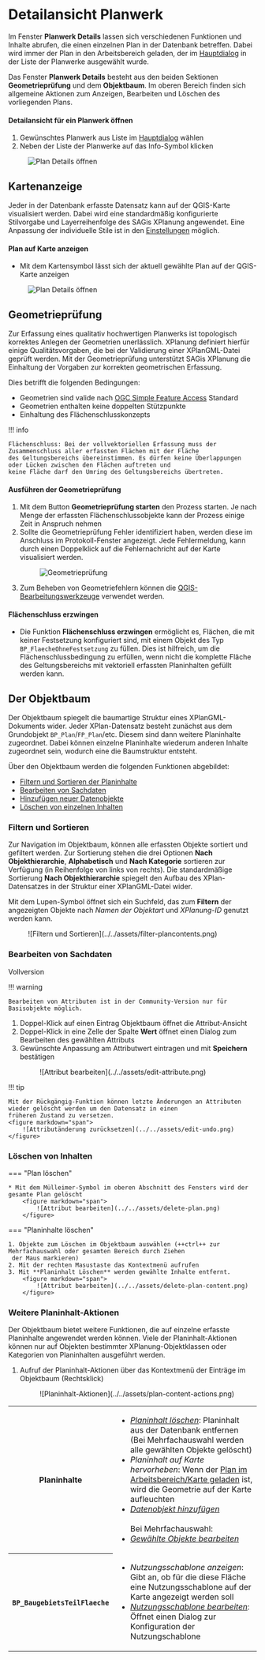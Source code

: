 # Detailansicht Planwerk

Im Fenster **Planwerk Details** lassen sich verschiedenen Funktionen und Inhalte
abrufen, die einen einzelnen Plan in der Datenbank betreffen. Dabei wird immer
der Plan in den Arbeitsbereich geladen, der im [Hauptdialog](main-dialog.md) in der Liste der Planwerke
ausgewählt wurde.

Das Fenster **Planwerk Details** besteht aus den beiden Sektionen **Geometrieprüfung** und
dem **Objektbaum**. Im oberen Bereich finden sich allgemeine Aktionen zum 
Anzeigen, Bearbeiten und Löschen des vorliegenden Plans.

<div class="procedure">
    <h4>Detailansicht für ein Planwerk öffnen</h4>
    <ol>
        <li>Gewünschtes Planwerk aus Liste im <a href="main-dialog.md">Hauptdialog</a> wählen</li>
        <li>Neben der Liste der Planwerke auf das Info-Symbol klicken</li>
    </ol>
    <figure>
        <img src="../../assets/open-plan-details.png" alt="Plan Details öffnen"/>
    </figure>
</div>

## Kartenanzeige 

Jeder in der Datenbank erfasste Datensatz kann auf der QGIS-Karte visualisiert werden. Dabei wird eine standardmäßig 
konfigurierte Stilvorgabe und Layerreihenfolge des SAGis XPlanung angewendet. Eine Anpassung der individuelle Stile ist
in den [Einstellungen](#) möglich.

<div class="procedure">
    <h4>Plan auf Karte anzeigen</h4>
    <ul>
        <li>Mit dem Kartensymbol lässt sich der aktuell gewählte Plan auf der QGIS-Karte anzeigen</li>
    </ul>
    <figure>
        <img src="../../assets/display-map.png" alt="Plan Details öffnen"/>
    </figure>
</div>

## Geometrieprüfung

Zur Erfassung eines qualitativ hochwertigen Planwerks ist topologisch korrektes Anlegen der Geometrien unerlässlich. 
XPlanung definiert hierfür einige Qualitätsvorgaben, die bei der Validierung einer XPlanGML-Datei geprüft werden. 
Mit der Geometrieprüfung unterstützt SAGis XPlanung die Einhaltung der Vorgaben zur korrekten geometrischen Erfassung.

Dies betrifft die folgenden Bedingungen:

- Geometrien sind valide nach [OGC Simple Feature Access](https://www.ogc.org/standard/sfa/) Standard
- Geometrien enthalten keine doppelten Stützpunkte
- Einhaltung des Flächenschlusskonzepts

!!! info

    Flächenschluss: Bei der vollvektoriellen Erfassung muss der Zusammenschluss aller erfassten Flächen mit der Fläche 
    des Geltungsbereichs übereinstimmen. Es dürfen keine Überlappungen oder Lücken zwischen den Flächen auftreten und 
    keine Fläche darf den Umring des Geltungsbereichs übertreten.


<div class="procedure">
    <h4>Ausführen der Geometrieprüfung</h4>
    <ol>
        <li>
            Mit dem Button <b>Geometrieprüfung starten</b> den Prozess starten. Je nach Menge der erfassten 
            Flächenschlussobjekte kann der Prozess einige Zeit in Anspruch nehmen
        </li>
        <li>
            Sollte die Geometrieprüfung Fehler identifiziert haben, werden diese im Anschluss im Protokoll-Fenster 
            angezeigt. Jede Fehlermeldung, kann durch einen Doppelklick auf die Fehlernachricht auf der Karte 
            visualisiert werden.
        </li>
        <figure>
            <img src="../../assets/geometry-validation.png" alt="Geometrieprüfung"/>
        </figure>
        <li>
            Zum Beheben von Geometriefehlern können die <a href="https://docs.qgis.org/3.34/de/docs/user_manual/working_with_vector/editing_geometry_attributes.html">
            QGIS-Bearbeitungswerkzeuge</a> verwendet werden.
        </li>
    </ol>
</div>

<div class="procedure">
    <h4>Flächenschluss erzwingen</h4>
    <ul>
        <li>
            Die Funktion <b>Flächenschluss erzwingen</b> ermöglicht es, Flächen, die mit keiner Festsetzung 
            konfiguriert sind, mit einem Objekt des Typ <code>BP_FlaecheOhneFestsetzung</code> zu füllen. Dies ist 
            hilfreich, um die Flächenschlussbedingung zu erfüllen, wenn nicht die komplette Fläche des Geltungsbereichs 
            mit vektoriell erfassten Planinhalten gefüllt werden kann. 
        </li>
    </ul>
</div>


## Der Objektbaum

Der Objektbaum spiegelt die baumartige Struktur eines XPlanGML-Dokuments wider.
Jeder XPlan-Datensatz besteht zunächst aus dem Grundobjekt <code>BP_Plan</code>/<code>FP_Plan</code>/etc. Diesem sind dann weitere Planinhalte
zugeordnet. Dabei können einzelne Planinhalte wiederum anderen Inhalte zugeordnet sein, wodurch eine die Baumstruktur entsteht.

Über den Objektbaum werden die folgenden Funktionen abgebildet:

- <a href="#filtern-und-sortieren"> Filtern und Sortieren der Planinhalte</a>
- <a href="#bearbeiten-von-sachdaten" summary="">Bearbeiten von Sachdaten</a>
- <a href="../../add-plancontent/#datenobjekte-hinzufugen">Hinzufügen neuer Datenobjekte</a>
- <a href="#loschen-von-inhalten">Löschen von einzelnen Inhalten</a>


### Filtern und Sortieren 

Zur Navigation im Objektbaum, können alle erfassten Objekte sortiert und gefiltert werden.
Zur Sortierung stehen die drei Optionen **Nach Objekthierarchie**, **Alphabetisch** und **Nach Kategorie** sortieren 
zur Verfügung (in Reihenfolge von links von rechts). Die standardmäßige Sortierung **Nach Objekthierarchie** spiegelt 
den Aufbau des XPlan-Datensatzes in der Struktur einer XPlanGML-Datei wider.

Mit dem Lupen-Symbol öffnet sich ein Suchfeld, das zum **Filtern** der angezeigten Objekte nach _Namen der Objektart_ und 
_XPlanung-ID_ genutzt werden kann.

<figure markdown="span">
    ![Filtern und Sortieren](../../assets/filter-plancontents.png)
</figure>


### Bearbeiten von Sachdaten
<div><span class="full-label">Vollversion</span></div>

!!! warning

    Bearbeiten von Attributen ist in der Community-Version nur für Basisobjekte möglich.


1. Doppel-Klick auf einen Eintrag Objektbaum öffnet die Attribut-Ansicht
2. Doppel-Klick in eine Zelle der Spalte **Wert** öffnet einen Dialog zum Bearbeiten des gewählten Attributs
3. Gewünschte Anpassung am Attributwert eintragen und mit **Speichern** bestätigen 
    <figure markdown="span">
        ![Attribut bearbeiten](../../assets/edit-attribute.png)
    </figure>

!!! tip

    Mit der Rückgängig-Funktion können letzte Änderungen an Attributen wieder gelöscht werden um den Datensatz in einen
    früheren Zustand zu versetzen.
    <figure markdown="span">
        ![Attributänderung zurücksetzen](../../assets/edit-undo.png)
    </figure>

### Löschen von Inhalten

=== "Plan löschen"

    * Mit dem Mülleimer-Symbol im oberen Abschnitt des Fensters wird der gesamte Plan gelöscht
        <figure markdown="span">
            ![Attribut bearbeiten](../../assets/delete-plan.png)
        </figure>
        
=== "Planinhalte löschen"

    1. Objekte zum Löschen im Objektbaum auswählen (++ctrl++ zur Mehrfachauswahl oder gesamten Bereich durch Ziehen 
     der Maus markieren)
    2. Mit der rechten Masustaste das Kontextmenü aufrufen
    3. Mit **Planinhalt Löschen** werden gewählte Inhalte entfernt.
        <figure markdown="span">
            ![Attribut bearbeiten](../../assets/delete-plan-content.png)
        </figure>
   

### Weitere Planinhalt-Aktionen

Der Objektbaum bietet weitere Funktionen, die auf einzelne erfasste Planinhalte angewendet werden können.
Viele der Planinhalt-Aktionen können nur auf Objekten bestimmter XPlanung-Objektklassen oder Kategorien von Planinhalten
ausgeführt werden.

1. Aufruf der Planinhalt-Aktionen über das Kontextmenü der Einträge im Objektbaum (Rechtsklick)
    <figure markdown="span">
       ![Planinhalt-Aktionen](../../assets/plan-content-actions.png)
    </figure>

<table>
   <tr>
      <th>Planinhalte</th>
      <td>
         <ul>
            <li>
               <i><a href="#loschen-von-inhalten">Planinhalt löschen</a></i>: Planinhalt aus der Datenbank entfernen 
               (Bei Mehrfachauswahl werden alle gewählten Objekte gelöscht)
            </li>
            <li>
               <i>Planinhalt auf Karte hervorheben</i>: Wenn der <a href="#kartenanzeige">Plan im Arbeitsbereich/Karte geladen</a>
               ist, wird die Geometrie auf der Karte aufleuchten
            </li>
            <li>
               <i><a href="../../add-plancontent/#datenobjekte-hinzufugen">Datenobjekt hinzufügen</a></i>
            </li>
            <br>
            Bei Mehrfachauswahl: 
            <li>
               <i><a href="">Gewählte Objekte bearbeiten</a></i>
            </li>
         </ul>
      </td>
   </tr>
   <tr>
      <th><code>BP_BaugebietsTeilFlaeche</code></th>
      <td>
         <ul>
            <li>
               <i>Nutzungsschablone anzeigen</i>: Gibt an, ob für die diese Fläche eine Nutzungsschablone auf der Karte
               angezeigt werden soll
            </li>
            <li>
               <i><a href="">Nutzungsschablone bearbeiten</a></i>: Öffnet einen Dialog zur Konfiguration der Nutzungschablone
            </li>
         </ul>
      </td>
   </tr>
</table>